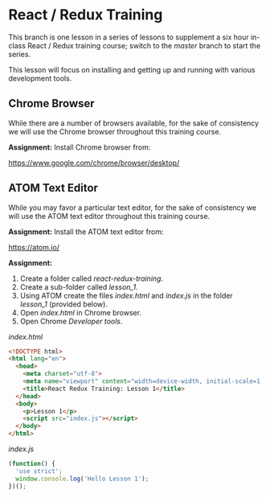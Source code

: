 # React / Redux Training

This branch is one lesson in a series of lessons to supplement a six hour
in-class React / Redux training course; switch to the *master* branch
to start the series.

This lesson will focus on installing and getting up and running with
various development tools.

## Chrome Browser

While there are a number of browsers available, for the sake of consistency
we will use the Chrome browser throughout this training course.

**Assignment:** Install Chrome browser from:

https://www.google.com/chrome/browser/desktop/

## ATOM Text Editor

While you may favor a particular text editor, for the sake of consistency
we will use the ATOM text editor throughout this training course.

**Assignment:** Install the ATOM text editor from:

https://atom.io/

**Assignment:**

1. Create a folder called *react-redux-training*.
2. Create a sub-folder called *lesson_1*.
3. Using ATOM create the files *index.html* and *index.js* in the
folder *lesson_1* (provided below).
4. Open *index.html* in Chrome browser.
5. Open Chrome *Developer tools*.

*index.html*
```html
<!DOCTYPE html>
<html lang="en">
  <head>
    <meta charset="utf-8">
    <meta name="viewport" content="width=device-width, initial-scale=1, maximum-scale=1">
    <title>React Redux Training: Lesson 1</title>
  </head>
  <body>
    <p>Lesson 1</p>
    <script src="index.js"></script>
  </body>
</html>
```

*index.js*
```js
(function() {
  'use strict';
  window.console.log('Hello Lesson 1');
})();
```
